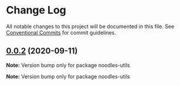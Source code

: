 # Change Log

All notable changes to this project will be documented in this file.
See [Conventional Commits](https://conventionalcommits.org) for commit guidelines.

## [0.0.2](https://github.com/geallenboy/noodles/compare/noodles-utils@0.0.4...noodles-utils@0.0.2) (2020-09-11)

**Note:** Version bump only for package noodles-utils






**Note:** Version bump only for package noodles-utils
